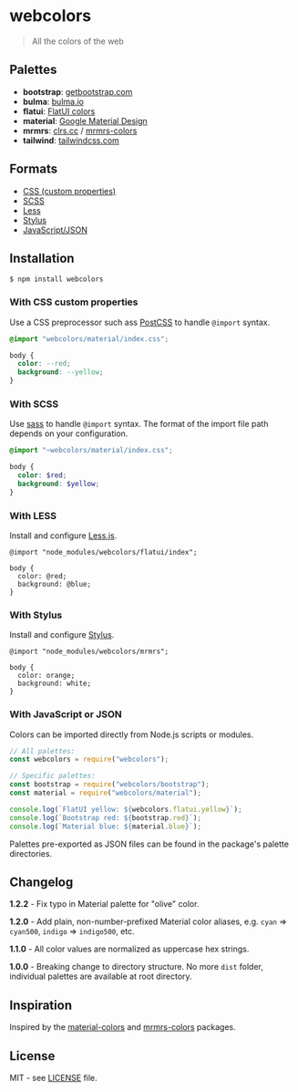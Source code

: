 # webcolors

> All the colors of the web

## Palettes

- **bootstrap**: [getbootstrap.com](https://getbootstrap.com/)
- **bulma**: [bulma.io](https://bulma.io)
- **flatui**: [FlatUI colors](http://flatuicolors.com/)
- **material**: [Google Material Design](https://material.io/design/color/the-color-system.html)
- **mrmrs**: [clrs.cc](http://clrs.cc/) / [mrmrs-colors](https://github.com/mrmrs/colors)
- **tailwind**: [tailwindcss.com](https://tailwindcss.com)

## Formats

- [CSS (custom properties)](#with-css-custom-properties)
- [SCSS](#with-scss)
- [Less](#with-less)
- [Stylus](#with-stylus)
- [JavaScript/JSON](#with-javascript-or-json)

## Installation

```shell
$ npm install webcolors
```

### With CSS custom properties

Use a CSS preprocessor such ass [PostCSS](https://postcss.org) to handle
`@import` syntax.

```css
@import "webcolors/material/index.css";

body {
  color: --red;
  background: --yellow;
}
```

### With SCSS

Use [sass](https://sass-lang.com) to handle `@import` syntax. The format of
the import file path depends on your configuration.

```scss
@import "~webcolors/material/index.css";

body {
  color: $red;
  background: $yellow;
}
```

### With LESS

Install and configure [Less.js](http://lesscss.org/).

```less
@import "node_modules/webcolors/flatui/index";

body {
  color: @red;
  background: @blue;
}
```

### With Stylus

Install and configure [Stylus](https://stylus-lang.com/).

```styl
@import "node_modules/webcolors/mrmrs";

body {
  color: orange;
  background: white;
}
```

### With JavaScript or JSON

Colors can be imported directly from Node.js scripts or modules.

```javascript
// All palettes:
const webcolors = require("webcolors");

// Specific palettes:
const bootstrap = require("webcolors/bootstrap");
const material = require("webcolors/material");

console.log(`FlatUI yellow: ${webcolors.flatui.yellow}`);
console.log(`Bootstrap red: ${bootstrap.red}`);
console.log(`Material blue: ${material.blue}`);
```

Palettes pre-exported as JSON files can be found in the package's palette
directories.

## Changelog

**1.2.2** - Fix typo in Material palette for "olive" color.

**1.2.0** - Add plain, non-number-prefixed Material color aliases, e.g.
`cyan` => `cyan500`, `indigo` => `indigo500`, etc.

**1.1.0** - All color values are normalized as uppercase hex strings.

**1.0.0** - Breaking change to directory structure. No more `dist` folder,
individual palettes are available at root directory.

## Inspiration

Inspired by the [material-colors](https://github.com/shuhei/material-colors)
and [mrmrs-colors](https://github.com/mrmrs/colors) packages.

## License

MIT - see [LICENSE](LICENSE) file.
